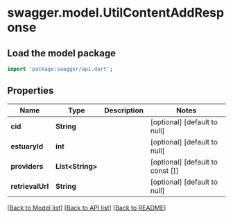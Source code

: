 # swagger.model.UtilContentAddResponse

## Load the model package
```dart
import 'package:swagger/api.dart';
```

## Properties
Name | Type | Description | Notes
------------ | ------------- | ------------- | -------------
**cid** | **String** |  | [optional] [default to null]
**estuaryId** | **int** |  | [optional] [default to null]
**providers** | **List&lt;String&gt;** |  | [optional] [default to const []]
**retrievalUrl** | **String** |  | [optional] [default to null]

[[Back to Model list]](../README.md#documentation-for-models) [[Back to API list]](../README.md#documentation-for-api-endpoints) [[Back to README]](../README.md)



